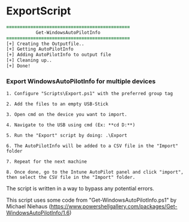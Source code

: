 # ExportScript

```diff
==============================================                                        
           Get-WindowsAutoPilotInfo                           
==============================================                                                  
[+] Creating the Outputfile..                                                                                           
[+] Getting AutoPilotInfo                                                                                               
[+] Adding AutoPilotInfo to output file                                                                                 
[+] Cleaning up..                                                                                                     
[+] Done! 
```



### Export WindowsAutoPilotInfo for multiple devices

```
1. Configure "Scripts\Export.ps1" with the preferred group tag

2. Add the files to an empty USB-Stick

3. Open cmd on the device you want to import.

4. Navigate to the USB using cmd (Ex: **cd D:**)

5. Run the "Export" script by doing: .\Export

6. The AutoPilotInfo will be added to a CSV file in the "Import" folder

7. Repeat for the next machine

8. Once done, go to the Intune AutoPilot panel and click "import", then select the CSV file in the "Import" folder.
```
The script is written in a way to bypass any potential errors.

This script uses some code from "Get-WindowsAutoPilotInfo.ps1" by Michael Niehaus (https://www.powershellgallery.com/packages/Get-WindowsAutoPilotInfo/1.6)

